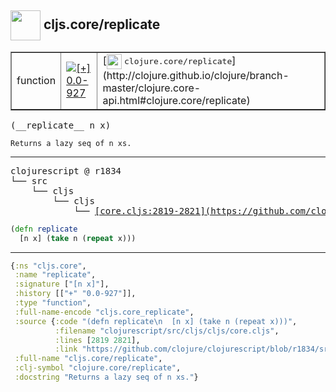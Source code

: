 ## <img width="48px" valign="middle" src="http://i.imgur.com/Hi20huC.png"> cljs.core/replicate

 <table border="1">
<tr>
<td>function</td>
<td><a href="https://github.com/cljsinfo/api-refs/tree/0.0-927"><img valign="middle" alt="[+] 0.0-927" src="https://img.shields.io/badge/+-0.0--927-lightgrey.svg"></a> </td>
<td>
[<img height="24px" valign="middle" src="http://i.imgur.com/1GjPKvB.png"> <samp>clojure.core/replicate</samp>](http://clojure.github.io/clojure/branch-master/clojure.core-api.html#clojure.core/replicate)
</td>
</tr>
</table>

 <samp>
(__replicate__ n x)<br>
</samp>

```
Returns a lazy seq of n xs.
```

---

 <pre>
clojurescript @ r1834
└── src
    └── cljs
        └── cljs
            └── <ins>[core.cljs:2819-2821](https://github.com/clojure/clojurescript/blob/r1834/src/cljs/cljs/core.cljs#L2819-L2821)</ins>
</pre>

```clj
(defn replicate
  [n x] (take n (repeat x)))
```


---

```clj
{:ns "cljs.core",
 :name "replicate",
 :signature ["[n x]"],
 :history [["+" "0.0-927"]],
 :type "function",
 :full-name-encode "cljs.core_replicate",
 :source {:code "(defn replicate\n  [n x] (take n (repeat x)))",
          :filename "clojurescript/src/cljs/cljs/core.cljs",
          :lines [2819 2821],
          :link "https://github.com/clojure/clojurescript/blob/r1834/src/cljs/cljs/core.cljs#L2819-L2821"},
 :full-name "cljs.core/replicate",
 :clj-symbol "clojure.core/replicate",
 :docstring "Returns a lazy seq of n xs."}

```
